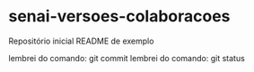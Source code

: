 # senai-versoes-colaboracoes
Repositório inicial
README de exemplo

lembrei do comando: git commit
lembrei do comando: git status
